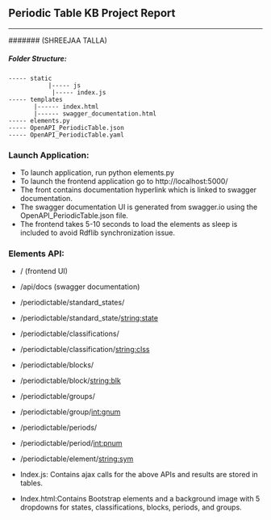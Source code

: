 ## Periodic Table KB Project Report
----
####### (SHREEJAA TALLA)

##### Folder Structure:
```
----- static
           |----- js
	        |----- index.js
----- templates
	   |------ index.html
	   |------ swagger_documentation.html
----- elements.py
----- OpenAPI_PeriodicTable.json
----- OpenAPI_PeriodicTable.yaml
```

### Launch Application:
- To launch application, run python elements.py 
- To launch the frontend application go to http://localhost:5000/
- The front contains documentation hyperlink which is linked to swagger documentation.
- The swagger documentation UI is generated from swagger.io using the OpenAPI_PeriodicTable.json file.
- The frontend takes 5-10 seconds to load the elements as sleep is included to avoid Rdflib synchronization issue.
### Elements API:
- / (frontend UI)
-	/api/docs (swagger documentation)
-	/periodictable/standard_states/
-	/periodictable/standard_state/<string:state>
-	/periodictable/classifications/
-	/periodictable/classification/<string:clss>
-	/periodictable/blocks/
-	/periodictable/block/<string:blk>
-	/periodictable/groups/
-	/periodictable/group/<int:gnum>
-	/periodictable/periods/
-	/periodictable/period/<int:pnum>
-	/periodictable/element/<string:sym>



- Index.js: Contains ajax calls for the above APIs and results are stored in tables.



- Index.html:Contains Bootstrap elements and a background image with 5 dropdowns for states, classifications, blocks, periods, and groups. 


